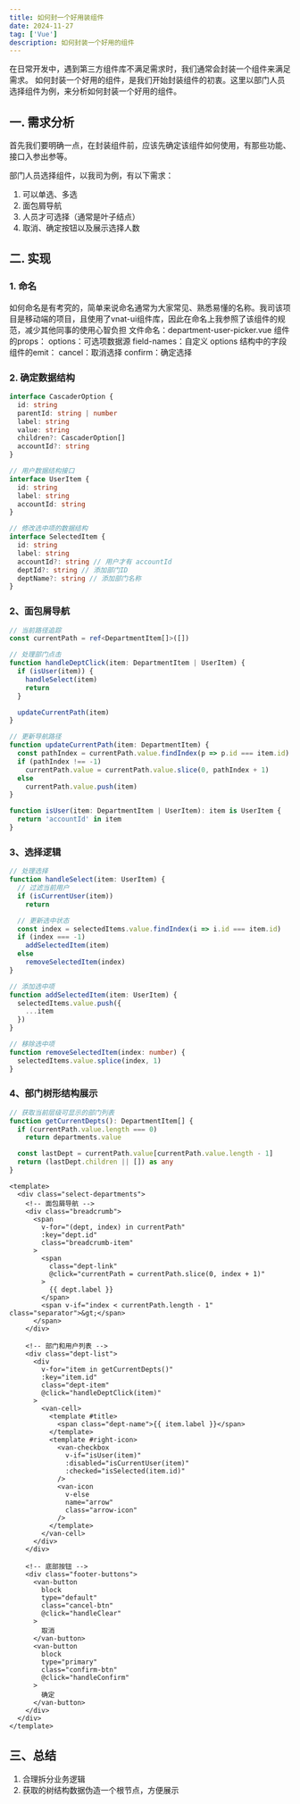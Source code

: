 ```yaml
---
title: 如何封一个好用装组件
date: 2024-11-27
tag: ['Vue']
description: 如何封装一个好用的组件
---
```


在日常开发中，遇到第三方组件库不满足需求时，我们通常会封装一个组件来满足需求。
如何封装一个好用的组件，是我们开始封装组件的初衷。这里以部门人员选择组件为例，来分析如何封装一个好用的组件。

## 一. 需求分析
首先我们要明确一点，在封装组件前，应该先确定该组件如何使用，有那些功能、接口入参出参等。

部门人员选择组件，以我司为例，有以下需求：
1. 可以单选、多选
2. 面包屑导航
3. 人员才可选择（通常是叶子结点）
4. 取消、确定按钮以及展示选择人数



## 二. 实现

### 1. 命名
如何命名是有考究的，简单来说命名通常为大家常见、熟悉易懂的名称。我司该项目是移动端的项目，且使用了vnat-ui组件库，因此在命名上我参照了该组件的规范，减少其他同事的使用心智负担
文件命名：department-user-picker.vue
组件的props：
options：可选项数据源
field-names：自定义 options 结构中的字段
组件的emit：
cancel：取消选择
confirm：确定选择

### 2. 确定数据结构
```ts
interface CascaderOption {
  id: string
  parentId: string | number
  label: string
  value: string
  children?: CascaderOption[]
  accountId?: string
}

// 用户数据结构接口
interface UserItem {
  id: string
  label: string
  accountId: string
}

// 修改选中项的数据结构
interface SelectedItem {
  id: string
  label: string
  accountId?: string // 用户才有 accountId
  deptId?: string // 添加部门ID
  deptName?: string // 添加部门名称
}
```
### 2、面包屑导航
```ts
// 当前路径追踪
const currentPath = ref<DepartmentItem[]>([])

// 处理部门点击
function handleDeptClick(item: DepartmentItem | UserItem) {
  if (isUser(item)) {
    handleSelect(item)
    return
  }

  updateCurrentPath(item)
}

// 更新导航路径
function updateCurrentPath(item: DepartmentItem) {
  const pathIndex = currentPath.value.findIndex(p => p.id === item.id)
  if (pathIndex !== -1)
    currentPath.value = currentPath.value.slice(0, pathIndex + 1)
  else
    currentPath.value.push(item)
}

function isUser(item: DepartmentItem | UserItem): item is UserItem {
  return 'accountId' in item
}
```

### 3、选择逻辑
```ts
// 处理选择
function handleSelect(item: UserItem) {
  // 过滤当前用户
  if (isCurrentUser(item))
    return

  // 更新选中状态
  const index = selectedItems.value.findIndex(i => i.id === item.id)
  if (index === -1)
    addSelectedItem(item)
  else
    removeSelectedItem(index)
}

// 添加选中项
function addSelectedItem(item: UserItem) {
  selectedItems.value.push({
    ...item
  })
}

// 移除选中项
function removeSelectedItem(index: number) {
  selectedItems.value.splice(index, 1)
}
```

### 4、部门树形结构展示

```ts
// 获取当前层级可显示的部门列表
function getCurrentDepts(): DepartmentItem[] {
  if (currentPath.value.length === 0)
    return departments.value

  const lastDept = currentPath.value[currentPath.value.length - 1]
  return (lastDept.children || []) as any
}
```
```vue
<template>
  <div class="select-departments">
    <!-- 面包屑导航 -->
    <div class="breadcrumb">
      <span
        v-for="(dept, index) in currentPath"
        :key="dept.id"
        class="breadcrumb-item"
      >
        <span
          class="dept-link"
          @click="currentPath = currentPath.slice(0, index + 1)"
        >
          {{ dept.label }}
        </span>
        <span v-if="index < currentPath.length - 1" class="separator">&gt;</span>
      </span>
    </div>

    <!-- 部门和用户列表 -->
    <div class="dept-list">
      <div
        v-for="item in getCurrentDepts()"
        :key="item.id"
        class="dept-item"
        @click="handleDeptClick(item)"
      >
        <van-cell>
          <template #title>
            <span class="dept-name">{{ item.label }}</span>
          </template>
          <template #right-icon>
            <van-checkbox
              v-if="isUser(item)"
              :disabled="isCurrentUser(item)"
              :checked="isSelected(item.id)"
            />
            <van-icon
              v-else
              name="arrow"
              class="arrow-icon"
            />
          </template>
        </van-cell>
      </div>
    </div>

    <!-- 底部按钮 -->
    <div class="footer-buttons">
      <van-button
        block
        type="default"
        class="cancel-btn"
        @click="handleClear"
      >
        取消
      </van-button>
      <van-button
        block
        type="primary"
        class="confirm-btn"
        @click="handleConfirm"
      >
        确定
      </van-button>
    </div>
  </div>
</template>
```

## 三、总结

1. 合理拆分业务逻辑
2. 获取的树结构数据伪造一个根节点，方便展示
